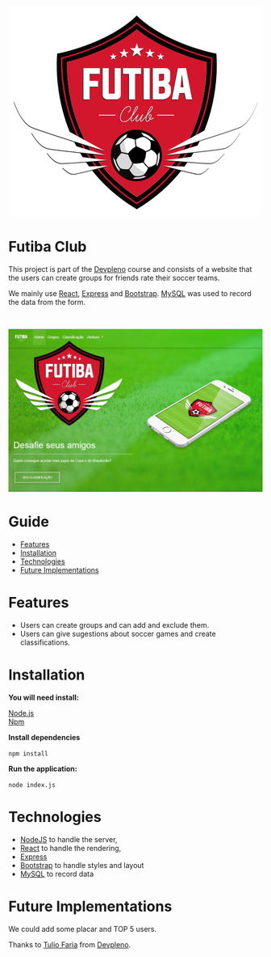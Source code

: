 <p align="center">
   <img src=".github/logo2.png"  alt="logo from PalpiteBOX"/>
</p>

# Futiba Club

This project is part of the [Devpleno](http://devpleno.com/) course and consists of a website that the users can create groups for friends rate their soccer teams.

We mainly use [React](https://reactjs.org), [Express](https://expressjs.com/) and [Bootstrap](https://getbootstrap.com/). [MySQL](https://www.mysql.com/) was used to record the data from the form.

<br />
<p align="center">
    <img src=".github/preview.jpg"/>
</p>

# Guide

* [Features](#features)
* [Installation](#installation)
* [Technologies](#technologies)
* [Future Implementations](#future-implementations)


# Features

*  Users can create groups and can add and exclude them.
*  Users can give sugestions about soccer games and create classifications.


# Installation

**You will need install:**

 [Node.js](https://nodejs.org/en/download/) <br />
 [Npm](https://www.npmjs.com/) 

**Install dependencies**

```npm install```


**Run the application:**

```node index.js```

# Technologies

* [NodeJS](https://nodejs.org/en/) to handle the server, 
* [React](https://reactjs.org) to handle the rendering, 
* [Express](https://expressjs.com/)
* [Bootstrap](https://getbootstrap.com/) to handle styles and layout
* [MySQL](https://www.mysql.com/)  to record data

# Future Implementations

We could add some placar and TOP 5 users.

Thanks to [Tulio Faria](https://github.com/tuliofaria) from [Devpleno](http://devpleno.com/).
##

